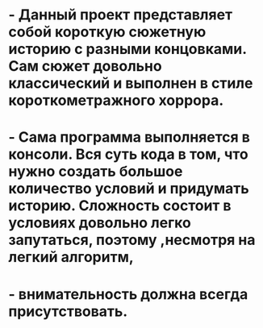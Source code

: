 # - Данный проект представляет собой короткую сюжетную историю с разными концовками. Сам сюжет довольно классический и выполнен в стиле короткометражного хоррора.
# - Сама программа выполняется в консоли. Вся суть кода в том, что нужно создать большое количество условий и придумать историю. Сложность состоит в условиях довольно легко запутаться, поэтому ,несмотря на легкий алгоритм,
# - внимательность должна всегда присутствовать.
